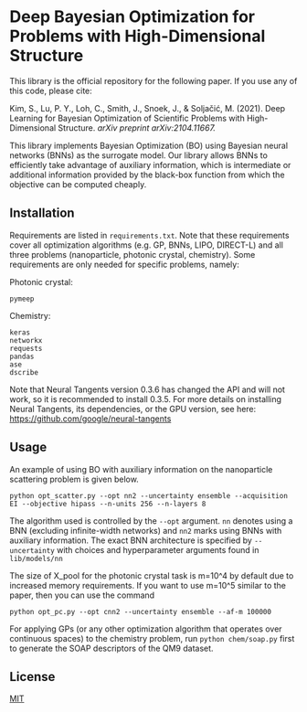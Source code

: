 # Deep Bayesian Optimization for Problems with High-Dimensional Structure

This library is the official repository for the following paper. If you use any of this code, please cite:

Kim, S., Lu, P. Y., Loh, C., Smith, J., Snoek, J., & Soljačić, M. (2021). Deep Learning for Bayesian Optimization of Scientific Problems with High-Dimensional Structure. *arXiv preprint arXiv:2104.11667.*

This library implements Bayesian Optimization (BO) using Bayesian neural networks (BNNs) as the surrogate model. 
Our library allows BNNs to efficiently take advantage of auxiliary information, which is intermediate or additional information provided by the black-box function from which the objective can be computed cheaply.

## Installation

Requirements are listed in `requirements.txt`. Note that these requirements cover all optimization algorithms
(e.g. GP, BNNs, LIPO, DIRECT-L) and all three problems (nanoparticle, photonic crystal, chemistry).
Some requirements are only needed for specific problems, namely:

Photonic crystal:

```
pymeep
```

Chemistry:

```
keras
networkx
requests
pandas
ase
dscribe
```

Note that Neural Tangents version 0.3.6 has changed the API and will not work, so it is recommended to install 0.3.5. 
For more details on installing Neural Tangents, its dependencies, or the GPU version, see here:
https://github.com/google/neural-tangents

## Usage

An example of using BO with auxiliary information on the nanoparticle scattering problem is given below.

```
python opt_scatter.py --opt nn2 --uncertainty ensemble --acquisition EI --objective hipass --n-units 256 --n-layers 8
```

The algorithm used is controlled by the `--opt` argument. `nn` denotes using a BNN (excluding infinite-width networks)
and `nn2` marks using BNNs with auxiliary information. 
The exact BNN architecture is specified by `--uncertainty` 
with choices and hyperparameter arguments found in  `lib/models/nn`

The size of X_pool for the photonic crystal task is m=10^4 by default due to increased memory requirements. If you want
to use m=10^5 similar to the paper, then you can use the command 

```
python opt_pc.py --opt cnn2 --uncertainty ensemble --af-m 100000
```

For applying GPs (or any other optimization algorithm that operates over continuous spaces) to the chemistry problem,
run
```python chem/soap.py```
first to generate the SOAP descriptors of the QM9 dataset.

## License
[MIT](https://choosealicense.com/licenses/mit/)

